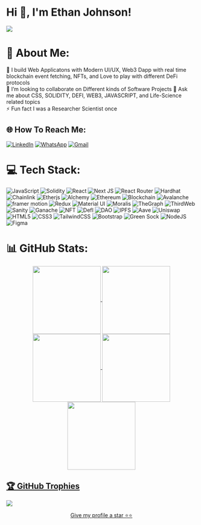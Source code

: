 Hi 👋, I'm Ethan Johnson!
==================================
 <a href="https://www.github.com/EthanJohnson1231925" target="_blank" rel="noreferrer"><img
src="https://img.shields.io/github/followers/EthanJohnson1231925?logo=github&style=for-the-badge&color=0891b2&labelColor=1c1917" /></a>

# 💫 About Me:
🔭 I build Web Applicatons with Modern UI/UX, Web3 Dapp with real time blockchain event fetching, NFTs, and Love to play with different DeFi protocols <br> 👯 I’m looking to collaborate on Different kinds of Software Projects 💬 Ask me about CSS, SOLIDITY, DEFI, WEB3, JAVASCRIPT, and Life-Science related topics <br>⚡ Fun fact I was a Researcher Scientist once <br> 


## 🌐 How To Reach Me:
[![LinkedIn](https://img.shields.io/badge/LinkedIn-%230077B5.svg?logo=linkedin&logoColor=white)](https://linkedin.com/in/rohit-kumar-suman)  [![WhatsApp](https://img.shields.io/badge/WhatsApp-%2325D366.svg?logo=whatsapp&logoColor=white)](https://wa.me/+381621104766) [![Gmail](https://img.shields.io/badge/Gmail-%23D14836.svg?logo=gmail&logoColor=white)](mailto:EthanJohnson1231925@gmail.com)


# 💻 Tech Stack: 
![JavaScript](https://img.shields.io/badge/javascript-%23323330.svg?style=for-the-badge&logo=javascript&logoColor=%23F7DF1E) ![Solidity](https://img.shields.io/badge/Solidity-%23363636.svg?style=for-the-badge&logo=solidity&logoColor=white) ![React](https://img.shields.io/badge/react-%2320232a.svg?style=for-the-badge&logo=react&logoColor=%2361DAFB)  ![Next JS](https://img.shields.io/badge/Next-black?style=for-the-badge&logo=next.js&logoColor=white) ![React Router](https://img.shields.io/badge/React_Router-CA4245?style=for-the-badge&logo=react-router&logoColor=white) ![Hardhat](https://img.shields.io/badge/-hardhat-yellow?style=for-the-badge) ![Chainlink](https://img.shields.io/badge/-Chainlink-blue?style=for-the-badge) ![Etherjs](https://img.shields.io/badge/-Ethersjs-purple?style=for-the-badge) ![Alchemy](https://img.shields.io/badge/-Alchemy-blue?style=for-the-badge) ![Ethereum](https://img.shields.io/badge/-Ethereum-purple?style=for-the-badge) ![Blockchain](https://img.shields.io/badge/-Blockchain-grey?style=for-the-badge) ![Avalanche](https://img.shields.io/badge/-avalanche-orange?style=for-the-badge) ![framer motion](https://img.shields.io/badge/-framer_motion-purple?style=for-the-badge) ![Redux](https://img.shields.io/badge/redux-%23563D7C.svg?style=for-the-badge&logo=Redux&logoColor=white)  ![Material UI](https://img.shields.io/badge/-material_ui-blue?style=for-the-badge&logo=materialui&logoColor=white) ![Moralis](https://img.shields.io/badge/-moralis-green?style=for-the-badge) ![TheGraph](https://img.shields.io/badge/-thegraph-purple?style=for-the-badge) ![ThirdWeb](https://img.shields.io/badge/thirdweb-pink?style=for-the-badge&logo=thirdweb&logoColor=white) ![Sanity](https://img.shields.io/badge/-sanity-orange?style=for-the-badge) ![Ganache](https://img.shields.io/badge/-ganache-brown?style=for-the-badge) ![NFT](https://img.shields.io/badge/-nft-pink?style=for-the-badge) ![DefI](https://img.shields.io/badge/-defi-yellow?style=for-the-badge) ![DAO](https://img.shields.io/badge/-dao-blue?style=for-the-badge) ![IPFS](https://img.shields.io/badge/-ipfs-green?style=for-the-badge) ![Aave](https://img.shields.io/badge/-aave-purple?style=for-the-badge) ![Uniswap](https://img.shields.io/badge/-uniswap-pink?style=for-the-badge) ![HTML5](https://img.shields.io/badge/html5-%23E34F26.svg?style=for-the-badge&logo=html5&logoColor=white) ![CSS3](https://img.shields.io/badge/css3-%231572B6.svg?style=for-the-badge&logo=css3&logoColor=white) ![TailwindCSS](https://img.shields.io/badge/tailwindcss-%2338B2AC.svg?style=for-the-badge&logo=tailwind-css&logoColor=white) ![Bootstrap](https://img.shields.io/badge/bootstrap-%23563D7C.svg?style=for-the-badge&logo=bootstrap&logoColor=white) ![Green Sock](https://img.shields.io/badge/green%20sock-88CE02?style=for-the-badge&logo=greensock&logoColor=white) ![NodeJS](https://img.shields.io/badge/node.js-6DA55F?style=for-the-badge&logo=node.js&logoColor=white) 	![Figma](https://img.shields.io/badge/figma-%23F24E1E.svg?style=for-the-badge&logo=figma&logoColor=white) 
<!--  ![Chakra](https://img.shields.io/badge/chakra-%234ED1C5.svg?style=for-the-badge&logo=chakraui&logoColor=white)  ![FastAPI](https://img.shields.io/badge/FastAPI-005571?style=for-the-badge&logo=fastapi) ![Gatsby](https://img.shields.io/badge/Gatsby-%23663399.svg?style=for-the-badge&logo=gatsby&logoColor=white)  -->
 
# 📊 GitHub Stats:
<div align="center">

<a href="https://github.com/EthanJohnson12321925">
<img align="center" src="http://github-profile-summary-cards.vercel.app/api/cards/stats?username=EthanJohnson12321925&theme=2077" height="180em" />

<img align="center" src="http://github-profile-summary-cards.vercel.app/api/cards/most-commit-language?username=EthanJohnson12321925&theme=2077" height="180em" />
<img align="center" src="http://github-profile-summary-cards.vercel.app/api/cards/repos-per-language?username=EthanJohnson12321925&theme=2077" height="180em" />
<img align="center" src="http://github-profile-summary-cards.vercel.app/api/cards/productive-time?username=EthanJohnson12321925&theme=2077" height="180em" />
<img align="center" src="http://github-profile-summary-cards.vercel.app/api/cards/profile-details?username=EthanJohnson12321925&theme=2077" height="180em" />
</div>

## 🏆 GitHub Trophies
![](https://github-profile-trophy.vercel.app/?username=EthanJohnson1231925&theme=radical&no-frame=false&no-bg=false&margin-w=4)
<br>
<div align='center'>
<p>Give my profile a star ⭐⭐</p>
</div>
  
